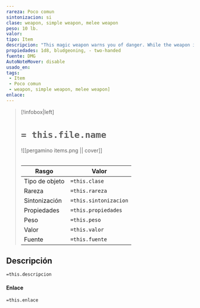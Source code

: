 ```yaml
---
rareza: Poco comun
sintonizacion: si
clase: weapon, simple weapon, melee weapon
peso: 10 lb.
valor: 
tipo: Item
descripcion: "This magic weapon warns you of danger. While the weapon is on your person, you have advantage on initiative rolls. In addition, you and any of your companions within 30 feet of you can&#x27;t be surprised, except when incapacitated by something other than nonmagical sleep. The weapon magically awakens you and your companions within range if any of you are sleeping naturally when combat begins. Two-Handed. This weapon requires two hands to use. This property is relevant only when you attack with the weapon, not when you simply hold it."
propiedades: 1d8, bludgeoning, - two-handed
fuente: DMG
AutoNoteMover: disable
usado_en:  
tags: 
 - Item
 - Poco comun
 - weapon, simple weapon, melee weapon]
enlace: 
---
```


> [!infobox|left]
>  # `= this.file.name`
> ![[pergamino items.png || cover]]
> ######   
> |Rasgo | Valor |
> | --- | --- |
> | Tipo de objeto| `=this.clase`|
>  | Rareza| `=this.rareza`|
> | Sintonización | `=this.sintonizacion` |
> | Propiedades | `=this.propiedades` |
>  | Peso | `=this.peso` |
> | Valor | `=this.valor` |
> | Fuente | `=this.fuente` |


## Descripción
`=this.descripcion`

#### Enlace
`=this.enlace`